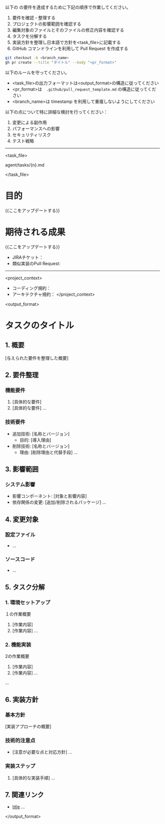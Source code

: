 以下の <goal> の要件を達成するために下記の順序で作業してください。

1. 要件を確認・整理する
2. プロジェクトの影響範囲を確認する
3. 編集対象のファイルとそのファイルの修正内容を確認する
4. タスクを分解する
5. 実装方針を整理し日本語で方針を<task_file>に記載する
6. GitHub コマンドラインを利用して Pull Request を作成する

```bash
git checkout -b <branch_name>
gh pr create --title "タイトル" --body "<pr_format>"
```

以下のルールを守ってください。

- <task_file>の出力フォーマットは<output_format>の構造に従ってください
- <pr_format>は　`.github/pull_request_template.md` の構造に従ってください
- <branch_name>は timestamp を利用して重複しないようにしてください

以下の点について特に詳細な検討を行ってください：

1. 変更による副作用
2. パフォーマンスへの影響
3. セキュリティリスク
4. テスト戦略

---

<task_file>

agent/tasks/{n}.md

</task_file>

<goal>

# 目的
{{ここをアップデートする}}

# 期待される成果
{{ここをアップデートする}}

</goal>

<resources>
  
- JIRAチケット：
- 類似実装のPull Request:

</resources>

---

<project_context>
- コーディング規約：
- アーキテクチャ規約：
</project_context>

<output_format>

# タスクのタイトル

## 1. 概要

[与えられた要件を整理した概要]

## 2. 要件整理

### 機能要件

1. [具体的な要件]
2. [具体的な要件]
  ...

### 技術要件

- 追加技術: [名称とバージョン]
  - 目的: [導入理由]
- 削除技術: [名称とバージョン]
  - 理由: [削除理由と代替手段]
  ...

## 3. 影響範囲

### システム影響

- 影響コンポーネント: [対象と影響内容]
- 依存関係の変更: [追加/削除されるパッケージ]
  ...

## 4. 変更対象

### 設定ファイル

- [ファイルパス]: [変更内容]
  ...

### ソースコード

- [ファイルパス]: [変更内容]
  ...

## 5. タスク分解

### 1. 環境セットアップ
１の作業概要

1. [作業内容]
2. [作業内容]
  ...

### 2. 機能実装
2の作業概要

1. [作業内容]
2. [作業内容]
  ...

...

## 6. 実装方針

### 基本方針

[実装アプローチの概要]

### 技術的注意点

- [注意が必要な点と対応方針]
  ...

### 実装ステップ

1. [具体的な実装手順]
  ...

## 7. 関連リンク
- [title](URL)
  ...

</output_format>
